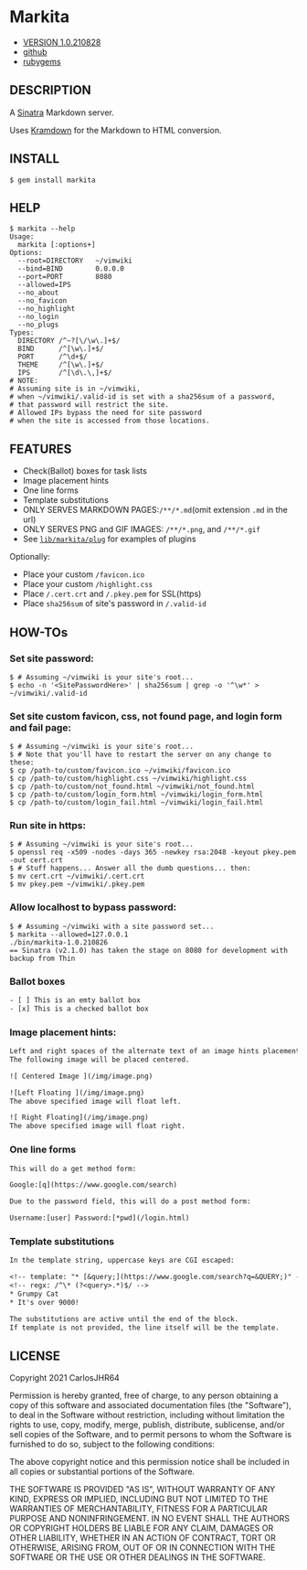 # Markita

* [VERSION 1.0.210828](https://github.com/carlosjhr64/markita/releases)
* [github](https://www.github.com/carlosjhr64/markita)
* [rubygems](https://rubygems.org/gems/markita)

## DESCRIPTION

A [Sinatra](http://sinatrarb.com) Markdown server.

Uses [Kramdown](https://kramdown.gettalong.org/index.html) for the Markdown to
HTML conversion.

## INSTALL
```shell
$ gem install markita
```
## HELP
```shell
$ markita --help
Usage:
  markita [:options+]
Options:
  --root=DIRECTORY 	 ~/vimwiki
  --bind=BIND      	 0.0.0.0
  --port=PORT      	 8080
  --allowed=IPS
  --no_about
  --no_favicon
  --no_highlight
  --no_login
  --no_plugs
Types:
  DIRECTORY /^~?[\/\w\.]+$/
  BIND      /^[\w\.]+$/
  PORT      /^\d+$/
  THEME     /^[\w\.]+$/
  IPS       /^[\d\.\,]+$/
# NOTE:
# Assuming site is in ~/vimwiki,
# when ~/vimwiki/.valid-id is set with a sha256sum of a password,
# that password will restrict the site.
# Allowed IPs bypass the need for site password
# when the site is accessed from those locations.
```
## FEATURES

* Check(Ballot) boxes for task lists
* Image placement hints
* One line forms
* Template substitutions
* ONLY SERVES MARKDOWN PAGES:`/**/*.md`(omit extension `.md` in the url)
* ONLY SERVES PNG and GIF IMAGES: `/**/*.png`, and `/**/*.gif`
* See [`lib/markita/plug`](lib/markita/plug) for examples of plugins

Optionally:

* Place your custom `/favicon.ico`
* Place your custom `/highlight.css`
* Place `/.cert.crt` and `/.pkey.pem` for SSL(https)
* Place `sha256sum` of site's password in `/.valid-id`

## HOW-TOs

### Set site password:
```shell
$ # Assuming ~/vimwiki is your site's root...
$ echo -n '<SitePasswordHere>' | sha256sum | grep -o '^\w*' > ~/vimwiki/.valid-id
```
### Set site custom favicon, css, not found page, and login form and fail page:
```shell
$ # Assuming ~/vimwiki is your site's root...
$ # Note that you'll have to restart the server on any change to these:
$ cp /path-to/custom/favicon.ico ~/vimwiki/favicon.ico
$ cp /path-to/custom/highlight.css ~/vimwiki/highlight.css
$ cp /path-to/custom/not_found.html ~/vimwiki/not_found.html
$ cp /path-to/custom/login_form.html ~/vimwiki/login_form.html
$ cp /path-to/custom/login_fail.html ~/vimwiki/login_fail.html
```
### Run site in https:
```
$ # Assuming ~/vimwiki is your site's root...
$ openssl req -x509 -nodes -days 365 -newkey rsa:2048 -keyout pkey.pem -out cert.crt
$ # Stuff happens... Answer all the dumb questions... then:
$ mv cert.crt ~/vimwiki/.cert.crt
$ mv pkey.pem ~/vimwiki/.pkey.pem
```
### Allow localhost to bypass password:
```shell
$ # Assuming ~/vimwiki with a site password set...
$ markita --allowed=127.0.0.1
./bin/markita-1.0.210826
== Sinatra (v2.1.0) has taken the stage on 8080 for development with backup from Thin
```
### Ballot boxes
```txt
- [ ] This is an emty ballot box
- [x] This is a checked ballot box
```
### Image placement hints:
```txt
Left and right spaces of the alternate text of an image hints placement.
The following image will be placed centered.

![ Centered Image ](/img/image.png)

![Left Floating ](/img/image.png)
The above specified image will float left.

![ Right Floating](/img/image.png)
The above specified image will float right.
```
### One line forms
```txt
This will do a get method form:

Google:[q](https://www.google.com/search)

Due to the password field, this will do a post method form:

Username:[user] Password:[*pwd](/login.html)
```
### Template substitutions
```txt
In the template string, uppercase keys are CGI escaped:

<!-- template: "* [&query;](https://www.google.com/search?q=&QUERY;)" -->
<!-- regx: /^\* (?<query>.*)$/ -->
* Grumpy Cat
* It's over 9000!

The substitutions are active until the end of the block.
If template is not provided, the line itself will be the template.
```
## LICENSE

Copyright 2021 CarlosJHR64

Permission is hereby granted, free of charge,
to any person obtaining a copy of this software and
associated documentation files (the "Software"),
to deal in the Software without restriction,
including without limitation the rights
to use, copy, modify, merge, publish, distribute, sublicense, and/or sell
copies of the Software, and
to permit persons to whom the Software is furnished to do so,
subject to the following conditions:

The above copyright notice and this permission notice
shall be included in all copies or substantial portions of the Software.

THE SOFTWARE IS PROVIDED "AS IS",
WITHOUT WARRANTY OF ANY KIND, EXPRESS OR IMPLIED,
INCLUDING BUT NOT LIMITED TO THE WARRANTIES OF MERCHANTABILITY,
FITNESS FOR A PARTICULAR PURPOSE AND NONINFRINGEMENT.
IN NO EVENT SHALL THE AUTHORS OR COPYRIGHT HOLDERS BE LIABLE FOR ANY CLAIM,
DAMAGES OR OTHER LIABILITY, WHETHER IN AN ACTION OF CONTRACT,
TORT OR OTHERWISE, ARISING FROM, OUT OF OR IN CONNECTION WITH
THE SOFTWARE OR THE USE OR OTHER DEALINGS IN THE SOFTWARE.
